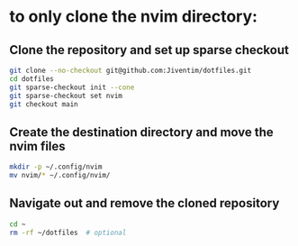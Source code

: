 # to only clone the nvim directory:

## Clone the repository and set up sparse checkout
```bash
git clone --no-checkout git@github.com:Jiventim/dotfiles.git
cd dotfiles
git sparse-checkout init --cone
git sparse-checkout set nvim
git checkout main
```
## Create the destination directory and move the nvim files
```bash
mkdir -p ~/.config/nvim
mv nvim/* ~/.config/nvim/
```
## Navigate out and remove the cloned repository
```bash
cd ~ 
rm -rf ~/dotfiles  # optional
```
